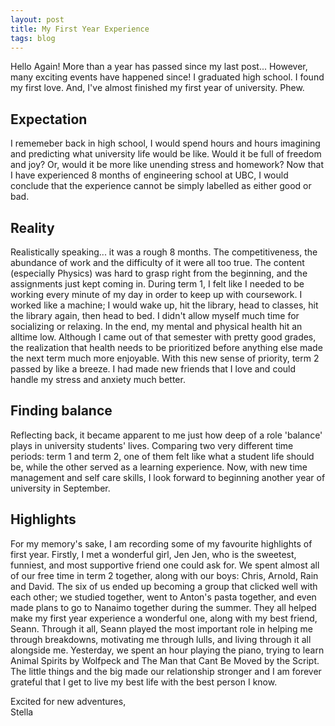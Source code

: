 ```yaml
---
layout: post
title: My First Year Experience
tags: blog
---
```


Hello Again! More than a year has passed since my last post... However, many exciting events have happened since! I graduated high school. I found my first love. And, I've almost finished my first year of university. Phew. 

## Expectation <br>
I rememeber back in high school, I would spend hours and hours imagining and predicting what university life would be like. Would it be full of freedom and joy? Or, would it be more like unending stress and homework? Now that I have experienced 8 months of engineering school at UBC, I would conclude that the experience cannot be simply labelled as either good or bad. 

## Reality <br>
Realistically speaking... it was a rough 8 months. The competitiveness, the abundance of work and the difficulty of it were all too true. The content (especially Physics) was hard to grasp right from the beginning, and the assignments just kept coming in. During term 1, I felt like I needed to be working every minute of my day in order to keep up with coursework. I worked like a machine; I would wake up, hit the library, head to classes, hit the library again, then head to bed. I didn't allow myself much time for socializing or relaxing. In the end, my mental and physical health hit an alltime low. Although I came out of that semester with pretty good grades, the realization that health needs to be prioritized before anything else made the next term much more enjoyable. With this new sense of priority, term 2 passed by like a breeze. I had made new friends that I love and could handle my stress and anxiety much better. 

## Finding balance <br>
Reflecting back, it became apparent to me just how deep of a role 'balance' plays in university students' lives. Comparing two very different time periods: term 1 and term 2, one of them felt like what a student life should be, while the other served as a learning experience. Now, with new time management and self care skills, I look forward to beginning another year of university in September. 

## Highlights <br>
For my memory's sake, I am recording some of my favourite highlights of first year. Firstly, I met a wonderful girl, Jen Jen, who is the sweetest, funniest, and most supportive friend one could ask for. We spent almost all of our free time in term 2 together, along with our boys: Chris, Arnold, Rain and David. The six of us ended up becoming a group that clicked well with each other; we studied together, went to Anton's pasta together, and even made plans to go to Nanaimo together during the summer. They all helped make my first year experience a wonderful one, along with my best friend, Seann. Through it all, Seann played the most important role in helping me through breakdowns, motivating me through lulls, and living through it all alongside me. Yesterday, we spent an hour playing the piano, trying to learn Animal Spirits by Wolfpeck and The Man that Cant Be Moved by the Script. The little things and the big made our relationship stronger and I am forever grateful that I get to live my best life with the best person I know. 

Excited for new adventures, <br>
Stella